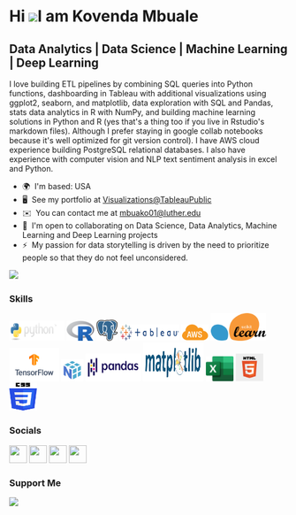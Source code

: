 Hi ![](https://user-images.githubusercontent.com/18350557/176309783-0785949b-9127-417c-8b55-ab5a4333674e.gif)I am Kovenda Mbuale
======================================================================================================================================

Data Analytics | Data Science | Machine Learning | Deep Learning
----------------------------------------------------------------

I love building ETL pipelines by combining SQL queries into Python functions, dashboarding in Tableau with additional visualizations using ggplot2, seaborn, and matplotlib, data exploration with SQL and Pandas, stats data analytics in R with NumPy, and building machine learning solutions in Python and R (yes that's a thing too if you live in Rstudio's markdown files). Although I prefer staying in google collab notebooks because it's well optimized for git version control). I have AWS cloud experience building PostgreSQL relational databases. I also have experience with computer vision and NLP text sentiment analysis in excel and Python.

* 🌍  I'm based: USA
* 🖥️  See my portfolio at [Visualizations@TableauPublic](http://public.tableau.com/app/profile/kovenda)
* ✉️  You can contact me at [mbuako01@luther.edu](mailto:mbuako01@luther.edu)
* 🤝  I'm open to collaborating on Data Science, Data Analytics, Machine Learning and Deep Learning projects
* ⚡  My passion for data storytelling is driven by the need to prioritize people so that they do not feel unconsidered.

<a href="https://www.github.com/kovenda" target="_blank" rel="noreferrer"><img
src="https://img.shields.io/github/followers/kovenda?logo=github&style=for-the-badge&color=0891b2&labelColor=1c1917" /></a>

### Skills

<p align="left">
<a href="https://www.python.org/" target="_blank" rel="noreferrer"><img src="https://github.com/Kovenda/Kovenda/blob/main/pythonlogo.png" width="100" height="36" alt="Python" /></a>
<a href="https://www.r-project.org/" target="_blank" rel="noreferrer"><img src="https://github.com/Kovenda/Kovenda/blob/main/rlogo.png" width="50" height="36" alt="r-programming" /></a>
<a href="https://www.postgresql.org/" target="_blank" rel="noreferrer"><img src="https://github.com/Kovenda/Kovenda/blob/main/postgresqllogo.png" width="38" height="38" alt="PostgreSQL" /></a>
<a href="https://public.tableau.com/app/profile/kovenda" target="_blank" rel="noreferrer"><img src="https://github.com/Kovenda/Kovenda/blob/main/tableaulogo.png" width="107" height="30" alt="Tableau" /></a>
<a href="https://aws.amazon.com/rds/" target="_blank" rel="noreferrer"><img src="https://github.com/Kovenda/Kovenda/blob/main/awscloudlogo.png" width="50" height="30" alt="aws-rds" /></a>
<a href="https://scikit-learn.org/stable/" target="_blank" rel="noreferrer"><img src="https://github.com/Kovenda/Kovenda/blob/main/Scikit_learn_logo.png" width="100" height="50" alt="sk-learn" /></a>
<a href="https://www.tensorflow.org/" target="_blank" rel="noreferrer"><img src="https://github.com/Kovenda/Kovenda/blob/main/TF_FullColor_Stacked.png" width="90" height="60" alt="TensorFlow" /></a>
<a href="https://numpy.org/" target="_blank" rel="noreferrer"><img src="https://github.com/Kovenda/Kovenda/blob/main/NumPylogo.svg" width="40" height="40" alt="numpy" /></a>
<a href="https://pandas.pydata.org/" target="_blank" rel="noreferrer"><img src="https://github.com/Kovenda/Kovenda/blob/main/pandaslogo2.svg" width="100" height="50" alt="pandas" /></a>
<a href="https://matplotlib.org/" target="_blank" rel="noreferrer"><img src="https://github.com/Kovenda/Kovenda/blob/main/matplotliblogo2.svg" width="110" height="70" alt="matplotliblogo2" /></a>
<a href="https://www.microsoft.com/en-us/microsoft-365/excel" target="_blank" rel="noreferrer"><img src="https://github.com/Kovenda/Kovenda/blob/main/excellogo.png" width="50" height="45" alt="excel" /></a>
<a href="https://developer.mozilla.org/en-US/docs/Glossary/HTML5" target="_blank" rel="noreferrer"><img src="https://github.com/Kovenda/Kovenda/blob/main/html5logo.png" width="50" height="50" alt="HTML5" /></a>
<a href="https://www.w3.org/TR/CSS/#css" target="_blank" rel="noreferrer"><img src="https://github.com/Kovenda/Kovenda/blob/main/CSS3_logo.svg" width="50" height="50" alt="CSS3" /></a>

</p>


### Socials

<p align="left"> <a href="https://www.github.com/kovenda" target="_blank" rel="noreferrer"><img src="https://raw.githubusercontent.com/danielcranney/readme-generator/main/public/icons/socials/github.svg" width="32" height="32" /></a> <a href="https://www.linkedin.com/in/kovenda-mbuale-b05453139" target="_blank" rel="noreferrer"><img src="https://raw.githubusercontent.com/danielcranney/readme-generator/main/public/icons/socials/linkedin.svg" width="32" height="32" /></a> <a href="http://www.medium.com/kovenda" target="_blank" rel="noreferrer"><img src="https://raw.githubusercontent.com/danielcranney/readme-generator/main/public/icons/socials/medium.svg" width="32" height="32" /></a> <a href="https://www.stackoverflow.com/users/19537547/kovenda-mbuale" target="_blank" rel="noreferrer"><img src="https://raw.githubusercontent.com/danielcranney/readme-generator/main/public/icons/socials/stackoverflow.svg" width="32" height="32" /></a></p>

### Support Me

<a href="https://www.buymeacoffee.com/kovendaMBUALE"><img src="https://cdn.buymeacoffee.com/buttons/v2/default-yellow.png" width="200" /></a>

